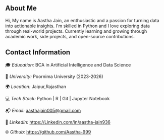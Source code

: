 ## About Me

Hi, My name is Aastha Jain, an enthusiastic and a passion for turning data into actionable insights. I'm skilled in Python and I love exploring data through real-world projects. Currently learning and growing through academic work, side projects, and open-source contributions.

## Contact Information

🎓 *Education:*  BCA in Artificial Intelligence and Data Science  

💼 *University:* Poornima University (2023-2026)

🌍 *Location:* Jaipur,Rajasthan

💻 *Tech Stack:* Python | R | Git | Jupyter Notebook

📬 *Email:* aasthajain005@gmail.com 

🔗 *LinkedIn:* https://Linkedin.com/in/aastha-jain936

🌐 *Github:* https://github.com/Aastha-999
